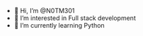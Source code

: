 - 👋 Hi, I’m @N0TM301
- 👀 I’m interested in Full stack development
- 🌱 I’m currently learning Python

<!---
N0TM301/N0TM301 is a ✨ special ✨ repository because its `README.md` (this file) appears on your GitHub profile.
You can click the Preview link to take a look at your changes.
--->
